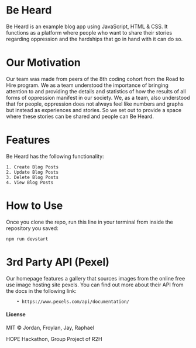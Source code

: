 # Be Heard

Be Heard is an example blog app using JavaScript, HTML & CSS. It functions as a platform where people who want to share their stories regarding oppression and the hardships that go in hand with it can do so.

# Our Motivation

Our team was made from peers of the 8th coding cohort from the Road to Hire program. We as a team understood the importance of bringing attention to and providing the details and statistics of how the results of all forms of oppression manifest in our society. We, as a team, also understood that for people, oppression does not always feel like numbers and graphs but instead as experiences and stories. So we set out to provide a space where these stories can be shared and people can Be Heard.

# Features

Be Heard has the following functionality:

    1. Create Blog Posts
    2. Update Blog Posts
    3. Delete Blog Posts
    4. View Blog Posts

# How to Use

Once you clone the repo, run this line in your terminal from inside the repository you saved:

```
npm run devstart
```

# 3rd Party API (Pexel)

Our homepage features a gallery that sources images from the online free use image hosting site pexels. You can find out more about their API from the docs in the following link:

        • https://www.pexels.com/api/documentation/

#### License

MIT © Jordan, Froylan, Jay, Raphael


HOPE Hackathon, Group Project of R2H
